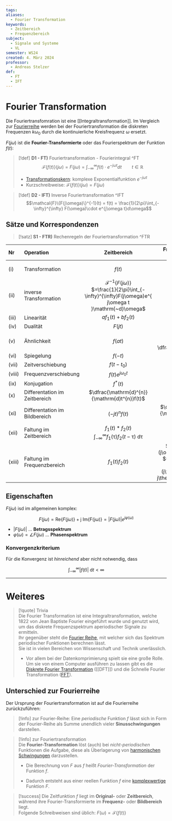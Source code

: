 ```yaml
---
tags: 
aliases:
  - Fourier Transformation
keywords:
  - Zeitbereich
  - Frequenzbereich
subject:
  - Signale und Systeme
  - VL
semester: WS24
created: 4. März 2024
professor:
  - Andreas Stelzer
def:
  - FT
  - IFT
---
```

 

# Fourier Transformation

Die Fouriertransfomration ist eine [[Integraltransformation]]. Im Vergleich zur [Fourierreihe](Fourier%20Reihe.md) werden bei der Fouriertransformation die diskreten Frequenzen $k\omega_{0}$ durch die kontinuierliche Kreisfrequenz $\omega$ ersetzt.

$F(j\omega)$ ist die **Fourier-Transformierte** oder das Fourierspektrum der Funktion $f(t)$:

> [!def] **D1 - FT)** Fouriertransformation - Fourierintegral ^FT
> $$\mathcal{F}\{f(t)\}(j\omega) = F(j\omega) = \int_{-\infty}^{\infty} f(t)\cdot e^{-j\omega t}dt \qquad t \in \mathbb{R}$$
> 
> - [Transformationskern](Integraltransformation.md): komplexe Exponentialfunktion $e^{ -j\omega t }$
> - Kurzschreibweise: $\mathcal{F}\{f(t)\}(j\omega) = F(j\omega)$



> [!def] **D2 - IFT)** Inverse Fouriertransformation ^IFT
> $$\mathcal{F}\{F(j\omega)\}^{-1}(t) = f(t) = \frac{1}{2\pi}\int_{-\infty}^{\infty} F(\omega)\cdot e^{j\omega t}d\omega$$

## Sätze und Korrespondenzen

> [!satz] **S1 - FTR)** Rechenregeln der Fouriertransformation ^FTR

| Nr     | Operation                        |                                                      Zeitbereich                                                       |                                                       Frequenzbereich ($\omega$-Domäne)                                                       |
| :----- | :------------------------------- | :--------------------------------------------------------------------------------------------------------------------: | :-------------------------------------------------------------------------------------------------------------------------------------------: |
| (i)    | Transformation                   |                                                         $f(t)$                                                         |                              $\mathcal{F}\{f(t)\}$<br>$=\int_{-\infty}^{\infty}f(t)e^{ j\omega t }\mathrm{~d}t$                               |
| (ii)   | inverse<br>Transformation        | $\mathcal{F}^{-1}\{F(j\omega)\}$<br>$=\frac{1}{2\pi}\int_{-\infty}^{\infty}F(j\omega)e^{ j\omega t }\mathrm{~d}\omega$ |                                                                 $F(j\omega)$                                                                  |
| (iii)  | Linearität                       |                                                 $af_{1}(t)+b f_{2}(t)$                                                 |                                                       $aF_{1}(j\omega)+bF_{2}(j\omega)$                                                       |
| (iv)   | Dualität                         |                                                        $F(jt)$                                                         |                                                               $2\pi f(-\omega)$                                                               |
| (v)    | Ähnlichkeit                      |                                                        $f(at)$                                                         |                                        $\dfrac{1}{\lvert a \rvert}F\left( \dfrac{j\omega}{a} \right)$                                         |
| (vi)   | Spiegelung                       |                                                        $f(-t)$                                                         |                                                                 $F(-j\omega)$                                                                 |
| (vii)  | Zeitverschiebung                 |                                                      $f(t-t_{0})$                                                      |                                                       $F(j\omega)e^{ -j\omega t_{0} }$                                                        |
| (viii) | Frequenzverschiebung             |                                                $f(t)e^{ j\omega_{0}t }$                                                |                                                           $F(j\omega-j\omega_{0})$                                                            |
| (ix)   | Konjugation                      |                                                       $f^{*}(t)$                                                       |                                                               $F^{*}(-j\omega)$                                                               |
| (x)    | Differentation im<br>Zeitbereich |                                     $\dfrac{\mathrm{d}^{n}}{\mathrm{d}t^{n}}f(t)$                                      |                                                           $(j\omega)^{n}F(j\omega)$                                                           |
| (xi)   | Differentation im<br>Bildbereich |                                                    $(-jt)^{n}f(t)$                                                     |                                           $\dfrac{\mathrm{d}^{n}}{\mathrm{d}\omega^{n}} F(j\omega)$                                           |
| (xii)  | Faltung im<br>Zeitbereich        |             $f_{1}(t)*f_{2}(t)$<br>$\int_{-\infty}^{\infty}f_{1}(\uptau)f_{2}(t-\uptau)\mathrm{~d}\uptau$              |                                                        $F_{1}(j\omega)F_{2}(j\omega)$                                                         |
| (xiii) | Faltung im<br>Frequenzbereich    |                                                   $f_{1}(t)f_{2}(t)$                                                   | $\frac{1}{2\pi}F_{1}(j\omega)F_{2}(j\omega)$<br>$=\frac{1}{2\pi}\int_{-\infty}^{\infty}F_{1}(j\theta)F_{2}(j\omega-j\theta)\mathrm{~d}\theta$ |

## Eigenschaften

$F(j\omega)$ isd im allgemeinen komplex:

$$F(j\omega) = \mathrm{Re}\left\{ F(j\omega) \right\} +\mathrm{j} ~\mathrm{Im\left\{ F(j\omega) \right\} }= \left| F(j\omega) \right| e^{ j\varphi(\omega) }   $$
- $\left| F(j\omega) \right|$ ... **Betragsspektrum**
- $\varphi(\omega) = \angle F(j\omega)$ ... **Phasenspektrum**

### Konvergenzkriterium

Für die Konvergenz ist *hinreichend* aber nicht notwendig, dass

$$
\int_{-\infty}^{\infty} \lvert f(t) \rvert \mathrm{~d}t < \infty
$$


---

# Weiteres

> [!quote] Trivia  
> Die Fourier Transformation ist eine Integraltransformation, welche 1822 von Jean Baptiste Fourier eingeführt wurde und genutzt wird, um das diskrete Frequenzspektrum aperiodischer Signale zu ermitteln.  
> Ihr gegenüber steht die [Fourier Reihe](../../Systemtheorie/Fourier%20Reihe.md), mit welcher sich das Spektrum periodischer Funktionen berechnen lässt.  
> Sie ist in vielen Bereichen von Wissenschaft und Technik unerlässlich.
> 
> - Vor allem bei der Datenkomprimierung spielt sie eine große Rolle. Um sie von einem Computer ausführen zu lassen gibt es die [Diskrete Fourier Transformation](DFT.md) ([[DFT]]) und die Schnelle Fourier Transformation ([FFT](../../Softwareentwicklung/ds-algo/FFT.md)).

## Unterschied zur Fourierreihe

Der Ursprung der Fouriertransformation ist auf die Fourierreihe zurückzuführen:

> [!info] zur Fourier-Reihe:
> Eine *periodische* Funktion $f$ lässt sich in Form der Fourier-Reihe als Summe unendlich vieler **Sinusschwingungen** darstellen.

> [!info] zur Fouriertransformation  
> Die **Fourier-Transformation** löst (auch) bei *nicht-periodischen* Funktionen die Aufgabe, diese als Überlagerung von [harmonischen Schwingungen](../../Physik/harmonische%20Schwingungen.md) darzustellen.
> 
> - Die Berechnung von $F$ aus $f$ heißt *Fourier-Transformation* der Funktion $f$.  
>
> - Dadurch entsteht aus einer reellen Funktion $f$ eine [komplexwertige](Komplexe%20Zahlen.md) Funktion $F$.

>[!success] Die Zeitfunktion $f$ liegt im **Original-** oder **Zeitbereich**, während ihre Fourier-Transformierte im **Frequenz-** oder **Bildbereich** liegt.  
> Folgende Schreibweisen sind üblich: $F(\omega)=\mathcal{F}\{f(t)\}$